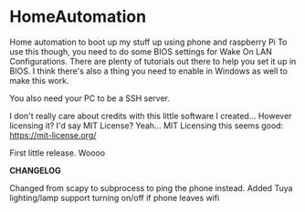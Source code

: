 # HomeAutomation
Home automation to boot up my stuff up using phone and raspberry Pi
To use this though, you need to do some BIOS settings for Wake On LAN Configurations.
There are plenty of tutorials out there to help you set it up in BIOS.
I think there's also a thing you need to enable in Windows as well to make this work.

You also need your PC to be a SSH server.

I don't really care about credits with this little software I created...
However licensing it? I'd say MIT License? Yeah... MIT Licensing this seems good:
https://mit-license.org/

First little release. Woooo


**CHANGELOG**

Changed from scapy to subprocess to ping the phone instead.
Added Tuya lighting/lamp support turning on/off if phone leaves wifi
